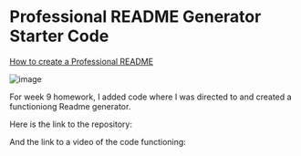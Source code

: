 # Professional README Generator Starter Code

[How to create a Professional README](https://coding-boot-camp.github.io/full-stack/github/professional-readme-guide)

![image](https://user-images.githubusercontent.com/104536689/189682735-87404a33-39a4-41d6-b684-15c1f3caad0b.png)

For week 9 homework, I added code where I was directed to and created a functioniong Readme generator.

Here is the link to the repository:

And the link to a video of the code functioning:
